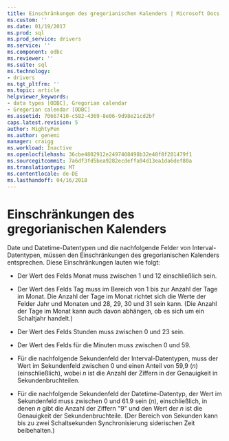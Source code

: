 ```yaml
---
title: Einschränkungen des gregorianischen Kalenders | Microsoft Docs
ms.custom: ''
ms.date: 01/19/2017
ms.prod: sql
ms.prod_service: drivers
ms.service: ''
ms.component: odbc
ms.reviewer: ''
ms.suite: sql
ms.technology:
- drivers
ms.tgt_pltfrm: ''
ms.topic: article
helpviewer_keywords:
- data types [ODBC], Gregorian calendar
- Gregorian calendar [ODBC]
ms.assetid: 70667410-c582-4369-8e06-9d98e21cd2bf
caps.latest.revision: 5
author: MightyPen
ms.author: genemi
manager: craigg
ms.workload: Inactive
ms.openlocfilehash: 36cbe4802912e2497408498b32e48f8f201479f1
ms.sourcegitcommit: 7a6df3fd5bea9282ecdeffa94d13ea1da6def80a
ms.translationtype: MT
ms.contentlocale: de-DE
ms.lasthandoff: 04/16/2018
---
```

# <a name="constraints-of-the-gregorian-calendar"></a>Einschränkungen des gregorianischen Kalenders
Date und Datetime-Datentypen und die nachfolgende Felder von Interval-Datentypen, müssen den Einschränkungen des gregorianischen Kalenders entsprechen. Diese Einschränkungen lauten wie folgt:  
  
-   Der Wert des Felds Monat muss zwischen 1 und 12 einschließlich sein.  
  
-   Der Wert des Felds Tag muss im Bereich von 1 bis zur Anzahl der Tage im Monat. Die Anzahl der Tage im Monat richtet sich die Werte der Felder Jahr und Monaten und 28, 29, 30 und 31 sein kann. (Die Anzahl der Tage im Monat kann auch davon abhängen, ob es sich um ein Schaltjahr handelt.)  
  
-   Der Wert des Felds Stunden muss zwischen 0 und 23 sein.  
  
-   Der Wert des Felds für die Minuten muss zwischen 0 und 59.  
  
-   Für die nachfolgende Sekundenfeld der Interval-Datentypen, muss der Wert im Sekundenfeld zwischen 0 und einen Anteil von 59,9 (*n*) (einschließlich), wobei *n* ist die Anzahl der Ziffern in der Genauigkeit in Sekundenbruchteilen.  
  
-   Für die nachfolgende Sekundenfeld der Datetime-Datentyp, der Wert im Sekundenfeld muss zwischen 0 und 61.9 sein (*n*), einschließlich, in denen *n* gibt die Anzahl der Ziffern "9" und den Wert der *n*  ist die Genauigkeit der Sekundenbruchteile. (Der Bereich von Sekunden kann bis zu zwei Schaltsekunden Synchronisierung siderischen Zeit beibehalten.)
